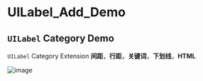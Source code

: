 # UILabel_Add_Demo

## `UILabel` Category Demo

`UILabel` Category Extension
**间距**，**行距**，**关键词**，**下划线**，**HTML**

 ![image](https://github.com/hsjcom/UILabel_Add_Demo/blob/master/B7B42D37-907A-47ED-BA10-D591837F2A37.png) 
